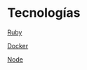 # Tecnologías

[Ruby](tecnologias/ruby.md)

[Docker](tecnologias/docker.md)

[Node](tecnologias/node.md)


